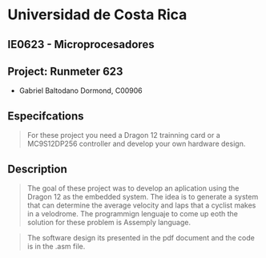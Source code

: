 # Universidad de Costa Rica

## IE0623 - Microprocesadores

## Project: Runmeter 623

- Gabriel Baltodano Dormond, C00906

## Especifcations

> For these project you need a Dragon 12 trainning card or a MC9S12DP256 controller and develop your own hardware design.

## Description 
> The goal of these project was to develop an aplication using the Dragon 12 as the embedded system. The idea is to generate a system that can determine the average velocity and laps that a cyclist makes in a velodrome. The programmign lenguaje to come up eoth the solution for these problem is Assemply language.

> The software design its presented in the pdf document and the code is in the .asm file.
